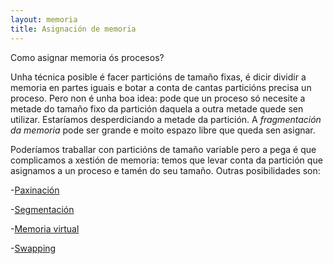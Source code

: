 ```yaml
---
layout: memoria
title: Asignación de memoria
---
```


Como asignar memoria ós procesos?

Unha técnica posible é facer particións de tamaño fixas, é dicir dividir a memoria en partes iguais e botar a conta de cantas particións precisa un proceso. Pero non é unha boa idea: pode que un proceso só necesite a metade do tamaño fixo da partición daquela a outra metade quede sen utilizar. Estaríamos desperdiciando a metade da partición. A _fragmentación da memoria_ pode ser grande e moito espazo libre que queda sen asignar.

Poderíamos traballar con particións de tamaño variable pero a pega é que complicamos a xestión de memoria: temos que levar conta da partición que asignamos a un proceso e tamén do seu tamaño.
Outras posibilidades son:

-[Paxinación]({{site.url}}../25paxinar)

-[Segmentación]({{site.url}}../26segmentar)

-[Memoria virtual]({{site.url}}../27virtual)

-[Swapping]({{site.url}}../28swapp)
